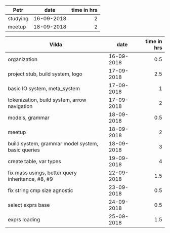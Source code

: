 | Petr | date | time in hrs |
| ---- | ---- | ----------: |
| studying | 16-09-2018 | 2 |
| meetup | 18-09-2018 | 2 |

| Vilda | date | time in hrs |
| ----- | ---- | ----------: |
| organization | 16-09-2018 | 0.5 |
| project stub, build system, logo | 17-09-2018 | 2.5 |
| basic IO system, meta_system | 17-09-2018 | 1 |
| tokenization, build system, arrow navigation | 17-09-2018 | 2 |
| models, grammar | 18-09-2018 | 0.5 |
| meetup | 18-09-2018 | 2 |
| build system, grammar model system, basic queries | 18-09-2018 | 3 |
| create table, var types | 19-09-2018 | 4 |
| fix mass usings, better query inheritance, #8, #9 | 22-09-2018 | 1.5 |
| fix string cmp size agnostic | 23-09-2018 | 0.5 |
| select exprs base | 24-09-2018 | 0.5 |
| exprs loading | 25-09-2018 | 1.5 |
